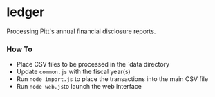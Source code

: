 # ledger

Processing Pitt's annual financial disclosure reports.

### How To

- Place CSV files to be processed in the `data directory
- Update `common.js` with the fiscal year(s)
- Run `node import.js` to place the transactions into the main CSV file
- Run `node web.js`to launch the web interface
